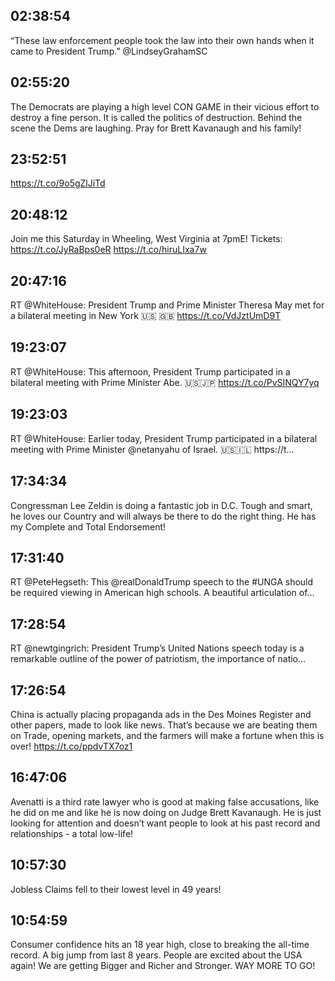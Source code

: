 ## 02:38:54
“These law enforcement people took the law into their own hands when it came to President Trump.” @LindseyGrahamSC
## 02:55:20
The Democrats are playing a high level CON GAME in their vicious effort to destroy a fine person. It is called the politics of destruction. Behind the scene the Dems are laughing. Pray for Brett Kavanaugh and his family!
## 23:52:51
https://t.co/9o5gZlJiTd
## 20:48:12
Join me this Saturday in Wheeling, West Virginia at 7pmE! Tickets: https://t.co/JyRaBps0eR https://t.co/hiruLIxa7w
## 20:47:16
RT @WhiteHouse: President Trump and Prime Minister Theresa May met for a bilateral meeting in New York 🇺🇸 🇬🇧 https://t.co/VdJztUmD9T
## 19:23:07
RT @WhiteHouse: This afternoon, President Trump participated in a bilateral meeting with Prime Minister Abe. 🇺🇸🇯🇵 https://t.co/PvSINQY7yq
## 19:23:03
RT @WhiteHouse: Earlier today, President Trump participated in a bilateral meeting with Prime Minister @netanyahu of Israel. 🇺🇸🇮🇱 https://t…
## 17:34:34
Congressman Lee Zeldin is doing a fantastic job in D.C. Tough and smart, he loves our Country and will always be there to do the right thing. He has my Complete and Total Endorsement!
## 17:31:40
RT @PeteHegseth: This @realDonaldTrump speech to the #UNGA should be required viewing in American high schools. A beautiful articulation of…
## 17:28:54
RT @newtgingrich: President Trump’s United Nations speech today is a remarkable outline of the power of patriotism, the importance of natio…
## 17:26:54
China is actually placing propaganda ads in the Des Moines Register and other papers, made to look like news. That’s because we are beating them on Trade, opening markets, and the farmers will make a fortune when this is over! https://t.co/ppdvTX7oz1
## 16:47:06
Avenatti is a third rate lawyer who is good at making false accusations, like he did on me and like he is now doing on Judge Brett Kavanaugh. He is just looking for attention and doesn’t want people to look at his past record and relationships - a total low-life!
## 10:57:30
Jobless Claims fell to their lowest level in 49 years!
## 10:54:59
Consumer confidence hits an 18 year high, close to breaking the all-time record. A big jump from last 8 years. People are excited about the USA again! We are getting Bigger and Richer and Stronger. WAY MORE TO GO!
